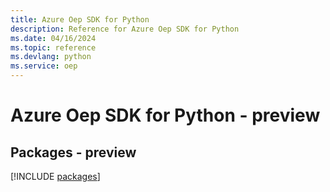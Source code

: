 ```yaml
---
title: Azure Oep SDK for Python
description: Reference for Azure Oep SDK for Python
ms.date: 04/16/2024
ms.topic: reference
ms.devlang: python
ms.service: oep
---
```

# Azure Oep SDK for Python - preview
## Packages - preview
[!INCLUDE [packages](oep-index.md)]